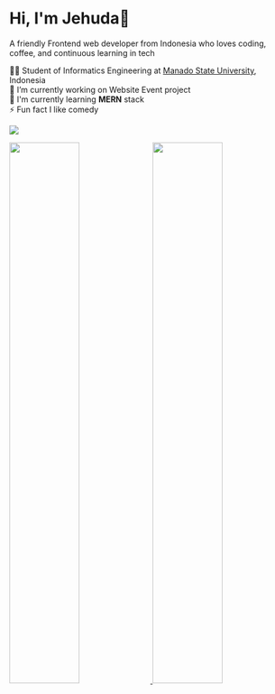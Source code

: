# Hi, I'm Jehuda👋

A friendly Frontend web developer from Indonesia who loves coding, coffee, and continuous learning in tech<br/>

👨‍🎓 Student of Informatics Engineering at [Manado State University](https://unima.ac.id/), Indonesia<br/>
🔭 I’m currently working on Website Event project<br/>
🌱 I'm currently learning <b>MERN</b> stack<br/>
⚡ Fun fact I like comedy<br/>

![](https://komarev.com/ghpvc/?username=Jehudavd&color=orange)

<a href="https://github.com/anuraghazra/github-readme-stats">
  <img src="https://github-readme-stats.vercel.app/api?username=Jehudavd&theme=great-gatsby" width="49.6%" />
</a>
<a href="https://github.com/anuraghazra/convoychat">
  <img src="https://github-readme-stats.vercel.app/api/top-langs?username=Jehudavd&layout=compact&langs_count=8&card_width=320&theme=great-gatsby" width="49.6%" />
</a>

